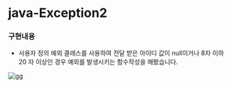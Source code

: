 # java-Exception2

### 구현내용
- 사용자 정의 예외 클래스를 사용하여 전달 받은 아이디 값이 null이거나 8자 이하 20 자 이상인 경우 예외를 발생시키는 함수작성을 해봤습니다.


![gg](https://user-images.githubusercontent.com/51732365/114894811-ecf1c180-9e49-11eb-957b-d323d86b4ef8.PNG)
